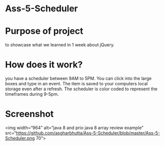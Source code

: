 # Ass-5-Scheduler

# Purpose of project

to showcase what we learned in 1 week about jQuery.

# How does it work?

you have a scheduler between 9AM to 5PM.  You can click into the large boxes and type in an event.  The item is saved to your computers local storage even after a refresh.  The scheduler is color coded to represent the timeframes during 9-5pm.

# Screenshot
<img width=“964” alt=“java 8 and prio java 8  array review example” src=“https://github.com/asgharbhutta/Ass-5-Scheduler/blob/master/Ass-5-Scheduler.png 70”>

